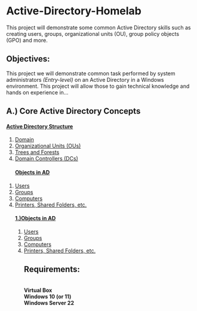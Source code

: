# Active-Directory-Homelab
This project will demonstrate some common Active Directory skills such as creating users, groups, organizational units (OU), group policy objects (GPO) and more.

<h2>Objectives:</h2>
This project we will demonstrate common task performed by system administrators <i>(Entry-level)</i> on an Active Directory in a Windows environment. This project will allow those to gain technical knowledge and hands on experience in...
<h2>A.) Core Active Directory Concepts</h4>

<h4><a href="#Active-Directory-Structure">Active Directory Structure</a></h4>
<ol>
  <li><a href="#Domain">Domain</a></li>
  <li><a href="#Organizational-Units">Organizational Units (OUs)</a></li>
  <li><a href="#Trees-and-Forests">Trees and Forests</a></li>
  <li><a href="#Domain-Controllers">Domain Controllers (DCs)</a></li>
<ol></ol>

  
<h4><a href="#Objects-in-AD">Objects in AD</a></h4>
  <ol type="1" style="margin:0; padding:0;">
    <li><a href="#Users">Users</a></li>
    <li><a href="#Groups">Groups</a></li>
    <li><a href="#Computers">Computers</a></li>
    <li><a href="#Printers">Printers, Shared Folders, etc.</a></li>
  <ol></ol>

<h4><a href="#Objects-in-AD"> 1.)Objects in AD</a></h4>
<ol>
  <li><a href="#Users">Users</a></li>
  <li><a href="#Groups">Groups</a></li>
  <li><a href="#Computers">Computers</a></li>
  <li><a href="#Printers">Printers, Shared Folders, etc.</a></li>
<ol></ol>





<h2>Requirements:</h2>
</br><b>Virtual Box</b>
</br><b>Windows 10 (or 11)</b>
</br><b>Windows Server 22</b>


